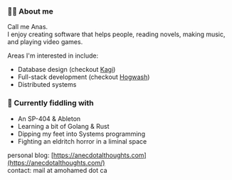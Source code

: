 ### 🧔🏿 About me
Call me Anas.  
I enjoy creating software that helps people, reading novels, making music, and playing video games.  

Areas I'm interested in include: 
- Database design (checkout [Kagi](https://github.com/amohamed11/kagi))
- Full-stack development (checkout [Hogwash](https://github.com/amohamed11/hogwash))
- Distributed systems

### 🌱 Currently fiddling with
- An SP-404 & Ableton
- Learning a bit of Golang & Rust
- Dipping my feet into Systems programming
- Fighting an eldritch horror in a liminal space  

personal blog: [https://anecdotalthoughts.com](https://anecdotalthoughts.com/)  
contact: mail at amohamed dot ca
